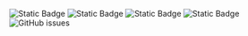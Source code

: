 ![Static Badge](https://img.shields.io/badge/blacklists-60-000000) ![Static Badge](https://img.shields.io/badge/blacklisted-2687864-cc0000) ![Static Badge](https://img.shields.io/badge/whitelisted-2244-00CC00) ![Static Badge](https://img.shields.io/badge/streaming_blacklist-28107-000000) ![GitHub issues](https://img.shields.io/github/issues/fabriziosalmi/blacklists)

